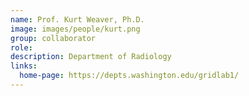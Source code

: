 ```yaml
---
name: Prof. Kurt Weaver, Ph.D.
image: images/people/kurt.png
group: collaborator
role:
description: Department of Radiology
links:
  home-page: https://depts.washington.edu/gridlab1/
---
```

